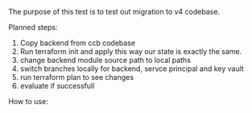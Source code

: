 The purpose of this test is to test out migration to v4 codebase.

Planned steps:

1. Copy backend from ccb codebase
2. Run terraform init and apply
this way our state is exactly the same.
3. change backend module source path to local paths
4. switch branches locally for backend, servce principal and key vault
5. run terraform plan to see changes
6. evaluate if successfull


How to use:

